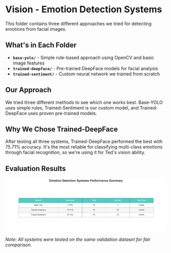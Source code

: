 # Vision - Emotion Detection Systems

This folder contains three different approaches we tried for detecting emotions from facial images.

## What's in Each Folder

- **`base-yolo/`** - Simple rule-based approach using OpenCV and basic image features
- **`trained-deepface/`** - Pre-trained DeepFace models for facial analysis  
- **`trained-sentiment/`** - Custom neural network we trained from scratch

## Our Approach

We tried three different methods to see which one works best. Base-YOLO uses simple rules, Trained-Sentiment is our custom model, and Trained-DeepFace uses proven pre-trained models.

## Why We Chose Trained-DeepFace

After testing all three systems, Trained-DeepFace performed the best with 75.71% accuracy. It's the most reliable for classifying multi-class emotions through facial recognition, so we're using it for Ted's vision ability.

## Evaluation Results

![Performance Summary](evaluation/performance_summary_table.png)

*Note: All systems were tested on the same validation dataset for fair comparison.*
